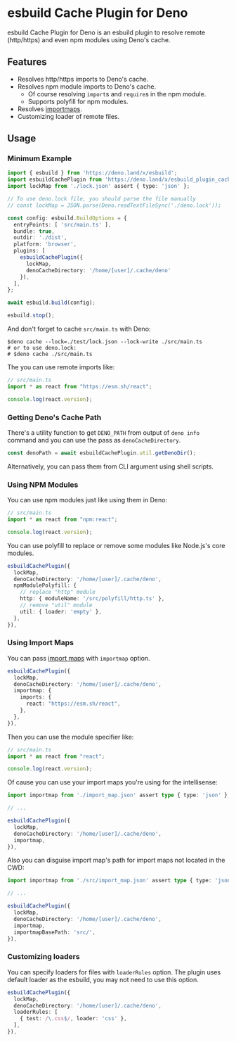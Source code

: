 # esbuild Cache Plugin for Deno

esbuild Cache Plugin for Deno is an esbuild plugin to resolve remote (http/https) and even npm modules using Deno's cache.

## Features

- Resolves http/https imports to Deno's cache.
- Resolves npm module imports to Deno's cache.
  - Of course resolving `import`s and `require`s in the npm module.
  - Supports polyfill for npm modules.
- Resolves [importmaps](https://developer.mozilla.org/en-US/docs/Web/HTML/Element/script/type/importmap).
- Customizing loader of remote files.

## Usage

### Minimum Example

```typescript
import { esbuild } from 'https://deno.land/x/esbuild';
import esbuildCachePlugin from 'https://deno.land/x/esbuild_plugin_cache_deno';
import lockMap from './lock.json' assert { type: 'json' };

// To use deno.lock file, you should parse the file manually
// const lockMap = JSON.parse(Deno.readTextFileSync('./deno.lock'));

const config: esbuild.BuildOptions = {
  entryPoints: [ 'src/main.ts' ],
  bundle: true,
  outdir: './dist',
  platform: 'browser',
  plugins: [
    esbuildCachePlugin({
      lockMap,
      denoCacheDirectory: '/home/[user]/.cache/deno'
    }),
  ],
};

await esbuild.build(config);

esbuild.stop();
```

And don't forget to cache `src/main.ts` with Deno:

```shell
$deno cache --lock=./test/lock.json --lock-write ./src/main.ts
# or to use deno.lock:
# $deno cache ./src/main.ts
```

The you can use remote imports like:

```typescript
// src/main.ts
import * as react from "https://esm.sh/react";

console.log(react.version);
```

### Getting Deno's Cache Path

There's a utility function to get `DENO_PATH` from output of `deno info` command and you can use the pass as `denoCacheDirectory`.

```typescript
const denoPath = await esbuildCachePlugin.util.getDenoDir();
```

Alternatively, you can pass them from CLI argument using shell scripts.

### Using NPM Modules

You can use npm modules just like using them in Deno:

```typescript
// src/main.ts
import * as react from "npm:react";

console.log(react.version);
```

You can use polyfill to replace or remove some modules like Node.js's core modules.

```typescript
esbuildCachePlugin({
  lockMap,
  denoCacheDirectory: '/home/[user]/.cache/deno',
  npmModulePolyfill: {
    // replace "http" module
    http: { moduleName: '/src/polyfill/http.ts' },
    // remove "util" module
    util: { loader: 'empty' },
  },
}),
```

### Using Import Maps

You can pass [import maps](https://developer.mozilla.org/en-US/docs/Web/HTML/Element/script/type/importmap) with `importmap` option.

```typescript
esbuildCachePlugin({
  lockMap,
  denoCacheDirectory: '/home/[user]/.cache/deno',
  importmap: {
    imports: {
      react: "https://esm.sh/react",
    },
  },
}),
```

Then you can use the module specifier like:

```typescript
// src/main.ts
import * as react from "react";

console.log(react.version);
```

Of cause you can use your import maps you're using for the intellisense:

```typescript
import importmap from './import_map.json' assert type { type: 'json' };

// ...

esbuildCachePlugin({
  lockMap,
  denoCacheDirectory: '/home/[user]/.cache/deno',
  importmap,
}),
```

Also you can disguise import map's path for import maps not located in the CWD:

```typescript
import importmap from './src/import_map.json' assert type { type: 'json' };

// ...

esbuildCachePlugin({
  lockMap,
  denoCacheDirectory: '/home/[user]/.cache/deno',
  importmap,
  importmapBasePath: 'src/',
}),
```

### Customizing loaders

You can specify loaders for files with `loaderRules` option. The plugin uses default loader as the esbuild, you may not need to use this option.

```typescript
esbuildCachePlugin({
  lockMap,
  denoCacheDirectory: '/home/[user]/.cache/deno',
  loaderRules: [
    { test: /\.css$/, loader: 'css' },
  ],
}),
```
